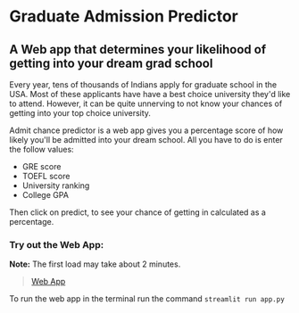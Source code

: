# Graduate Admission Predictor
## A Web app that determines your likelihood of getting into your dream grad school
Every year, tens of thousands of Indians apply for graduate school in the USA. Most of these applicants have have a best choice university they'd like to attend. However, it can be quite unnerving to not know your chances of getting into your top choice university.

Admit chance predictor is a web app gives you a percentage score of how likely you'll be admitted into your dream school. All you have to do is enter the follow values:
- GRE score
- TOEFL score
- University ranking
- College GPA

Then click on predict, to see your chance of getting in calculated as a percentage.

### Try out the Web App:
__Note:__ The first load may take about 2 minutes.
> [Web App](https://admit-chance-predictor.onrender.com)

To run the web app in the terminal run the command `streamlit run app.py`